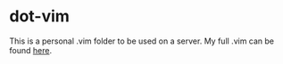 dot-vim
=======

This is a personal .vim folder to be used on a server. My full .vim can be found
[here](https://github.com/Irubataru/dot-vim).

